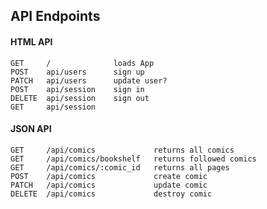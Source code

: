 ## API Endpoints

#### HTML API

    GET     /              loads App
    POST    api/users      sign up
    PATCH   api/users      update user?
    POST    api/session    sign in
    DELETE  api/session    sign out
    GET     api/session

#### JSON API

    GET     /api/comics             returns all comics
    GET     /api/comics/bookshelf   returns followed comics
    GET     /api/comics/:comic_id   returns all pages
    POST    /api/comics             create comic
    PATCH   /api/comics             update comic
    DELETE  /api/comics             destroy comic
